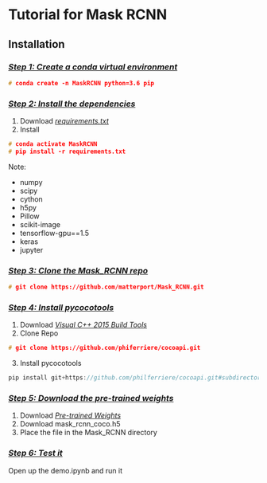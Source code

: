 # Tutorial for Mask RCNN  
## Installation  
### [*Step 1: Create a conda virtual environment*]()
```c++
# conda create -n MaskRCNN python=3.6 pip
```

### [*Step 2: Install the dependencies*]()  
1. Download [*requirements.txt*](https://github.com/markjay4k/Mask-RCNN-series/blob/master/requirements.txt)
2. Install 
```c++
# conda activate MaskRCNN
# pip install -r requirements.txt
```
Note:
* numpy
* scipy
* cython
* h5py
* Pillow
* scikit-image
* tensorflow-gpu==1.5
* keras
* jupyter

### [*Step 3: Clone the Mask_RCNN repo*]()
```c++
# git clone https://github.com/matterport/Mask_RCNN.git
```

### [*Step 4: Install pycocotools*]()


1.  Download [*Visual C++ 2015 Build Tools*](http://landinghub.visualstudio.com/visual-cpp-build-tools)
2. Clone Repo
```c++
# git clone https://github.com/phiferriere/cocoapi.git
```
3. Install pycocotools
```c++
pip install git+https://github.com/philferriere/cocoapi.git#subdirectory=PythonAPI
```

### [*Step 5: Download the pre-trained weights*]()  
1. Download [*Pre-trained Weights*](https://github.com/matterport/Mask_RCNN/release)
2. Download mask_rcnn_coco.h5
3. Place the file in the Mask_RCNN directory

### [*Step 6: Test it*]()
Open up the demo.ipynb and run it